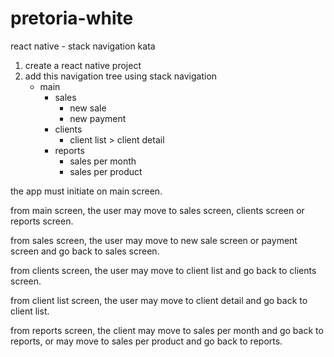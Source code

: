 # pretoria-white

react native - stack navigation kata


1. create a react native project
2. add this navigation tree using stack navigation
    * main
      * sales
        + new sale
        + new payment
      * clients
        + client list > client detail
      * reports
        + sales per month
        + sales per product
 
the app must initiate on main screen.

from main screen, the user may move to sales screen, clients screen or reports screen.

from sales screen, the user may move to new sale screen or payment screen and go back to sales screen.

from clients screen, the user may move to client list and go back to clients screen.

from client list screen, the user may move to client detail and go back to client list.

from reports screen,  the client may move to sales per month and go back to reports, or may move to sales per product and go back to reports.
